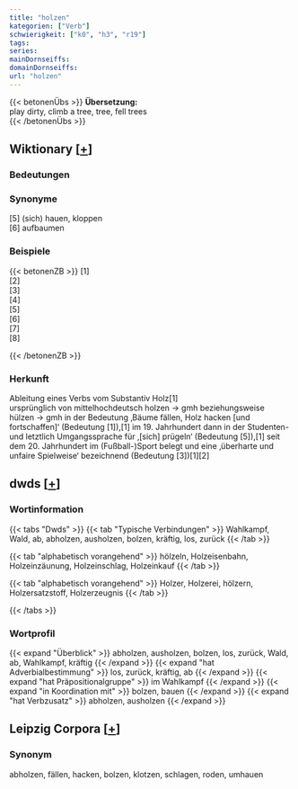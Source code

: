 ```yaml
---
title: "holzen"
kategorien: ["Verb"]
schwierigkeit: ["k0", "h3", "r19"]
tags:
series:
mainDornseiffs:
domainDornseiffs:
url: "holzen"
---
```


{{< betonenÜbs >}}
**Übersetzung:**  
play dirty, climb a tree, tree, fell  trees  
{{< /betonenÜbs >}}

## Wiktionary [[+](https://de.wiktionary.org/wiki/holzen)]

### Bedeutungen

### Synonyme
[5] (sich) hauen, kloppen  
[6] aufbaumen  

### Beispiele
{{< betonenZB >}}
[1]  
[2]  
[3]  
[4]  
[5]  
[6]  
[7]  
[8]  

{{< /betonenZB >}}
### Herkunft
Ableitung eines Verbs vom Substantiv Holz[1]  
ursprünglich von mittelhochdeutsch holzen → gmh beziehungsweise hülzen → gmh in der Bedeutung ‚Bäume fällen, Holz hacken [und fortschaffen]‘ (Bedeutung [1]),[1] im 19. Jahrhundert dann in der Studenten- und letztlich Umgangssprache für ‚[sich] prügeln‘ (Bedeutung [5]),[1] seit dem 20. Jahrhundert im (Fußball-)Sport belegt und eine ‚überharte und unfaire Spielweise‘ bezeichnend (Bedeutung [3])[1][2]  



## dwds [[+](https://www.dwds.de/wb/holzen)]

### Wortinformation
{{< tabs "Dwds" >}}
{{< tab "Typische Verbindungen" >}}
Wahlkampf, Wald, ab, abholzen, ausholzen, bolzen, kräftig, los, zurück
{{< /tab >}}

{{< tab "alphabetisch vorangehend" >}}
hölzeln, Holzeisenbahn, Holzeinzäunung, Holzeinschlag, Holzeinkauf
{{< /tab >}}

{{< tab "alphabetisch vorangehend" >}}
Holzer, Holzerei, hölzern, Holzersatzstoff, Holzerzeugnis
{{< /tab >}}

{{< /tabs >}}

### Wortprofil
{{< expand "Überblick" >}} abholzen, ausholzen, bolzen, los, zurück, Wald, ab, Wahlkampf, kräftig {{< /expand >}}
{{< expand "hat Adverbialbestimmung" >}} los, zurück, kräftig, ab {{< /expand >}}
{{< expand "hat Präpositionalgruppe" >}} im Wahlkampf {{< /expand >}}
{{< expand "in Koordination mit" >}} bolzen, bauen {{< /expand >}}
{{< expand "hat Verbzusatz" >}} abholzen, ausholzen {{< /expand >}}

## Leipzig Corpora [[+](https://corpora.uni-leipzig.de/en/res?word=holzen&corpusId=deu_newscrawl-public_2018)]


### Synonym
abholzen, fällen, hacken, bolzen, klotzen, schlagen, roden, umhauen

